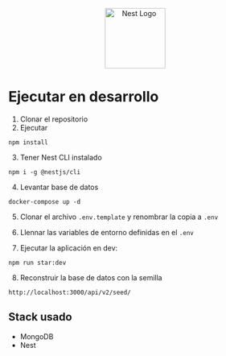 <p align="center">
  <a href="http://nestjs.com/" target="blank"><img src="https://nestjs.com/img/logo-small.svg" width="120" alt="Nest Logo" /></a>
</p>

# Ejecutar en desarrollo

1. Clonar el repositorio
2. Ejecutar
``` 
npm install
```
3. Tener Nest CLI instalado
```
npm i -g @nestjs/cli
```


4. Levantar base de datos
```
docker-compose up -d
```

5. Clonar el archivo ```.env.template``` y renombrar la copia a ```.env```

6. Llennar las variables de entorno definidas en el ```.env```

7. Ejecutar la aplicación en dev:

```
npm run star:dev
```

8. Reconstruir la base de datos con la semilla
```
http://localhost:3000/api/v2/seed/
```

## Stack usado
* MongoDB
* Nest